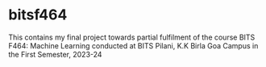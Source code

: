 # bitsf464
This contains my final project towards partial fulfilment of the course BITS F464: Machine Learning conducted at BITS Pilani, K.K Birla Goa Campus in the First Semester, 2023-24
